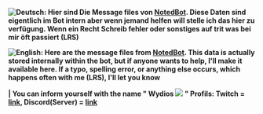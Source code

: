 **![Deutsch](https://cdn.7tv.app/emote/01GQ0V4K9G00023EFT95G0KSM6/1x.avif): Hier sind Die Message files von [NotedBot](https://twitch.tv/notedbot). Diese Daten sind eigentlich im Bot intern aber wenn jemand helfen will stelle ich das hier zu verfügung. Wenn ein Recht Schreib fehler oder sonstiges auf trit was bei mir öft passiert (LRS)**

**![English](https://cdn.7tv.app/emote/01GQ0V0Q8R0007HP3X85ZD5WAT/1x.avif): Here are the message files from [NotedBot](https://twitch.tv/notedbot). This data is actually stored internally within the bot, but if anyone wants to help, I'll make it available here. If a typo, spelling error, or anything else occurs, which happens often with me (LRS), I'll let you know**

**| You can inform yourself with the name " Wydios ![](https://cdn.7tv.app/emote/01J4W6Q7WR0008PT8PKHDPB607/1x.avif) " Profils: Twitch = [link](https://twitch.tv/wydios), Discord(Server) = [link](https://discord.gg/7ngxfFYxY4)**
